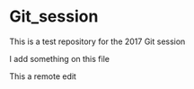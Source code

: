 # Git_session

This is a test repository for the 2017 Git session

I add something on this file

This a remote edit
